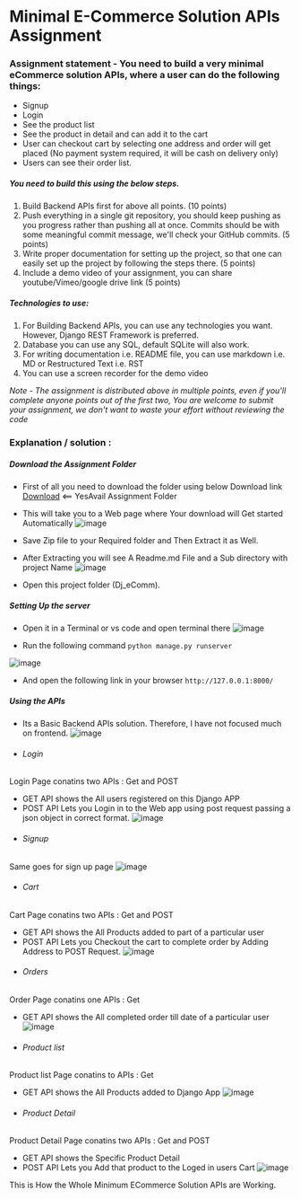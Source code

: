 # Minimal E-Commerce Solution APIs Assignment

### Assignment statement - You need to build a very minimal eCommerce solution APIs, where a user can do the following things:

- Signup
- Login
- See the product list
- See the product in detail and can add it to the cart
- User can checkout cart by selecting one address and order will get placed (No payment system required, it will be cash on delivery only)
- Users can see their order list.

##### You need to build this using the below steps.
1. Build Backend APIs first for above all points. (10 points)
2. Push everything in a single git repository, you should keep pushing as you progress rather than pushing all at once. Commits should be with some meaningful commit message, we'll check your GitHub commits. (5 points)
3. Write proper documentation for setting up the project, so that one can easily set up the project by following the steps there. (5 points)
4. Include a demo video of your assignment, you can share youtube/Vimeo/google drive link (5 points)


##### Technologies to use:
1. For Building Backend APIs, you can use any technologies you want. However, Django REST Framework is preferred.
2. Database you can use any SQL, default SQLite will also work.
3. For writing documentation i.e. README file, you can use markdown i.e. MD or Restructured Text i.e. RST
4. You can use a screen recorder for the demo video


_Note - The assignment is distributed above in multiple points, even if you'll complete anyone
points out of the first two, You are welcome to submit your assignment, we don't want to waste your effort without reviewing the code_


### Explanation / solution :

##### Download the Assignment Folder 
- First of all you need to download the folder using below Download link 
[Download](https://minhaskamal.github.io/DownGit/#/home?url=https://github.com/ksharma20/Challenges/tree/main/YesAvail) <== YesAvail Assignment Folder

- This will take you to a Web page where Your download will Get started Automatically
![image](https://user-images.githubusercontent.com/72795959/147810693-64825f36-c9f6-4330-93d0-04f6ddd230b4.png)

- Save Zip file to your Required folder and Then Extract it as Well.

- After Extracting you will see A Readme.md File and a Sub directory with project Name
![image](https://user-images.githubusercontent.com/72795959/147811221-1d7a8201-b66c-45d8-b77e-f4b83e61aed9.png)


- Open this project folder (Dj_eComm).


##### Setting Up the server
- Open it in a Terminal or vs code and open terminal there
![image](https://user-images.githubusercontent.com/72795959/147811935-b0ba6950-acc6-40d6-abfd-4d9f04802abf.png)


- Run the following command 
` python manage.py runserver `

![image](https://user-images.githubusercontent.com/72795959/147812044-c4e36612-9486-47e1-9c66-c6d3e42e2584.png)

- And open the following link in your browser
` http://127.0.0.1:8000/ `

##### Using the APIs
- Its a Basic Backend APIs solution. Therefore, I have not focused much on frontend.
![image](https://user-images.githubusercontent.com/72795959/147812271-f9905346-7514-41e7-8b8e-41a9cf484230.png)

- ###### Login 
Login Page conatins two APIs : Get and POST
* GET API shows the All users registered on this Django APP
* POST API Lets you Login in to the Web app using post request passing a json object in correct format.
![image](https://user-images.githubusercontent.com/72795959/147812438-c7ba2349-c498-4c13-bcd4-e5b0e19c5a10.png)

- ###### Signup
Same goes for sign up page
![image](https://user-images.githubusercontent.com/72795959/147812525-f973b175-c37b-483a-b3d0-71ed0be6ddf1.png)

- ###### Cart 
Cart Page conatins two APIs : Get and POST
* GET API shows the All Products added to part of a particular user
* POST API Lets you Checkout the cart to complete order by Adding Address to POST Request.
![image](https://user-images.githubusercontent.com/72795959/147812688-877c70a2-914b-449a-a5b3-c9b4eabc30f0.png)

- ###### Orders 
Order Page conatins one APIs : Get
* GET API shows the All completed order till date of a particular user
![image](https://user-images.githubusercontent.com/72795959/147812752-1293c349-4b17-4ce8-a224-574a77b3ace8.png)

- ###### Product list 
Product list Page conatins to APIs : Get
* GET API shows the All Products added to Django App
![image](https://user-images.githubusercontent.com/72795959/147812851-73f409e3-1fa3-46dc-b60f-c68b0a19a7f6.png)


- ###### Product Detail 
Product Detail Page conatins two APIs : Get and POST
* GET API shows the Specific Product Detail
* POST API Lets you Add that product to the Loged in users Cart
![image](https://user-images.githubusercontent.com/72795959/147812914-1a298fcd-f361-40ad-8cdf-fb2a7ebf8475.png)


This is How the Whole Minimum ECommerce Solution APIs are Working.
